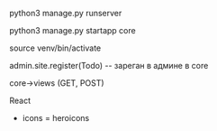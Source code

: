 python3 manage.py runserver

python3 manage.py startapp core

source venv/bin/activate



admin.site.register(Todo) -- зареган в админе в core 

core->views (GET, POST)



React
+ icons = heroicons